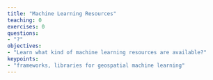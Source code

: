 ```yaml
---
title: "Machine Learning Resources"
teaching: 0
exercises: 0
questions:
- "?"
objectives:
- "Learn what kind of machine learning resources are available?"
keypoints:
- "frameworks, libraries for geospatial machine learning"
---
```

